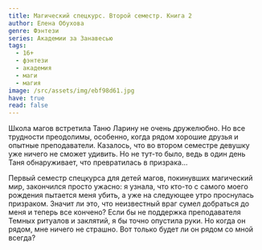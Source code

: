 ```yaml
---
title: Магический спецкурс. Второй семестр. Книга 2
author: Елена Обухова
genre: Фэнтези
series: Академии за Занавесью
tags:
  - 16+
  - фэнтези
  - академия
  - маги
  - магия
image: /src/assets/img/ebf98d61.jpg
have: true
read: false
---
```

Школа магов встретила Таню Ларину не очень дружелюбно. Но все трудности преодолимы, особенно, когда рядом хорошие друзья и опытные преподаватели. Казалось, что во втором семестре девушку уже ничего не сможет удивить. Но не тут-то было, ведь в один день Таня обнаруживает, что превратилась в призрака…

Первый семестр спецкурса для детей магов, покинувших магический мир, закончился просто ужасно: я узнала, что кто-то с самого моего рождения пытается меня убить, а уже на следующее утро проснулась призраком. Значит ли это, что неизвестный враг сумел добраться до меня и теперь все кончено? Если бы не поддержка преподавателя Темных ритуалов и заклятий, я бы точно опустила руки. Но когда он рядом, мне ничего не страшно. Вот только будет ли он рядом со мной всегда?
